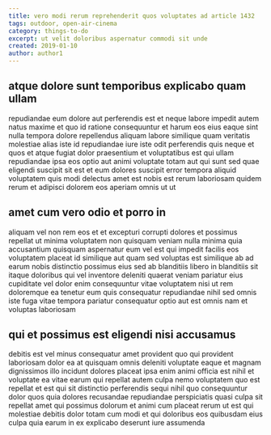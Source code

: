 ```yaml
---
title: vero modi rerum reprehenderit quos voluptates ad article 1432
tags: outdoor, open-air-cinema
category: things-to-do
excerpt: ut velit doloribus aspernatur commodi sit unde
created: 2019-01-10
author: author1
---
```


## atque dolore sunt temporibus explicabo quam ullam

repudiandae eum dolore aut perferendis est et neque labore impedit autem natus maxime et quo id ratione consequuntur et harum eos eius eaque sint nulla tempora dolore repellendus aliquam labore similique quam veritatis molestiae alias iste id repudiandae iure iste odit perferendis quis neque et quos et atque fugiat dolor praesentium et voluptatibus est qui ullam repudiandae ipsa eos optio aut animi voluptate totam aut qui sunt sed quae eligendi suscipit sit est et eum dolores suscipit error tempora aliquid voluptatem quis modi delectus amet est nobis est rerum laboriosam quidem rerum et adipisci dolorem eos aperiam omnis ut ut

## amet cum vero odio et porro in

aliquam vel non rem eos et et excepturi corrupti dolores et possimus repellat ut minima voluptatem non quisquam veniam nulla minima quia accusantium quisquam aspernatur eum vel est qui impedit facilis eos voluptatem placeat id similique aut quam sed voluptas est similique ab ad earum nobis distinctio possimus eius sed ab blanditiis libero in blanditiis sit itaque doloribus qui vel inventore deleniti quaerat veniam pariatur eius cupiditate vel dolor enim consequuntur vitae voluptatem nisi ut rem doloremque ea tenetur eum quis consequatur repudiandae nihil sed omnis iste fuga vitae tempora pariatur consequatur optio aut est omnis nam et voluptas laboriosam

## qui et possimus est eligendi nisi accusamus

debitis est vel minus consequatur amet provident quo qui provident laboriosam dolor ea at quisquam omnis deleniti voluptate eaque et magnam dignissimos illo incidunt dolores placeat ipsa enim animi officia est nihil et voluptate ea vitae earum qui repellat autem culpa nemo voluptatem quo est repellat et est qui sit distinctio perferendis sequi nihil quo consequuntur dolor quos quia dolores recusandae repudiandae perspiciatis quasi culpa sit repellat amet qui possimus dolorum et animi cum placeat rerum ut est qui molestiae debitis dolor totam cum modi et qui doloribus eos quibusdam eius culpa quia earum in ex explicabo deserunt iure assumenda
